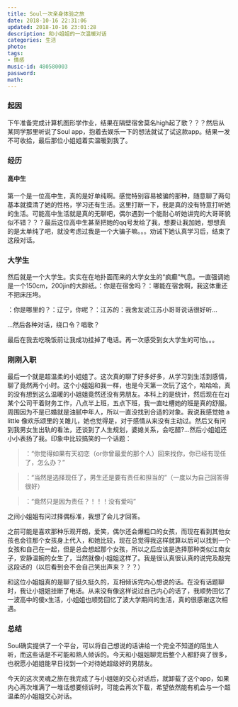 ```yaml
---
title: Soul一次亲身体验之旅
date: 2018-10-16 22:31:06
updated: 2018-10-16 23:01:28
description: 和小姐姐的一次温暖对话
categories: 生活
photo: 
tags: 
- 情感
music-id: 480580003
password:
math:
---
```


### 起因
下午准备完成计算机图形学作业，结果在隔壁宿舍莫名high起了歌？？？然后从某同学那里听说了Soul app，抱着去娱乐一下的想法就试了试这款app。结果一发不可收拾，最后那位小姐姐着实温暖到我了。

### 经历
#### 高中生
第一个是一位高中生，真的是好单纯啊。感觉特别容易被骗的那种，随意聊了两句基本就摸清了她的性格，学习还有生活。这里打断一下，我是真的没有特意打听她的生活。可能高中生活就是真的无聊吧，偶尔遇到一个能耐心听她讲完的大哥哥貌似不错？？？最后这位高中生甚至把她的qq号发给了我，想要让我加她，想想真的是太单纯了吧，就没考虑过我是一个大骗子嘛。。。劝诫下她认真学习后，结束了这段对话。

### 大学生
然后就是一个大学生。实实在在地扑面而来的大学女生的“疯癫”气息。一直强调她是一个150cm，200jin的大胖纸。：你是在宿舍吗？：哪能在宿舍啊，我这体重还不把床压垮。    

：你是哪里的？：辽宁，你呢？：江苏的：我舍友说江苏小哥哥说话很好听...  

...然后各种对话，绕口令？唱歌？  

最后在我去吃晚饭前让我成功挂掉了电话。再一次感受到女大学生的可怕。。。

### 刚刚入职
最后一个就是超温柔的小姐姐了。这次真的聊了好多好多，从学习到生活到感情，聊了竟然两个小时。这个小姐姐和我一样，也是今天第一次玩了这个，哈哈哈，真的没有想到这么温暖的小姐姐竟然还没有男朋友。本科上的是统计，然后现在在zj某个公司干着财务工作，八点半上班，五点下班，我一直吐槽她的班是真的舒服。周围因为不是已婚就是油腻中年人，所以一直没找到合适的对象。我说我感觉她 a little 像欢乐颂里的关雎儿，她也觉得是，对于感情从来没有主动过。然后又有问到我男女生出轨的看法，还谈到了人生规划，婆媳关系，会吃醋?...然后小姐姐还小小表扬了我。印象中比较搞笑的一个话题：  

> ：“你觉得如果有天初恋（or你曾最爱的那个人）回来找你，你已经有现任了，怎么办？”  

> ：“当然是选择现任了，男生还是要有责任和担当的”（一度以为自己回答得很好）

> ：“竟然只是因为责任？！！！没有爱吗”

之间小姐姐有问过择偶标准，我想了会儿才回答。  

之前可能是喜欢那种乐观开朗，爱笑，偶尔还会爆粗口的女孩，而现在看到其他女孩也会往那个女孩身上代入，和她比较，现在总觉得我这样就算以后可以找到一个女孩和自己在一起，但是总会想起那个女孩，所以之后应该是选择那种类似江南女子，安静温婉的女生了，当然就像小姐姐这样了。我是很认真很认真的说完及敲完这段话的（以后看到会不会自己笑出声来？？？）  

和这位小姐姐真的是聊了挺久挺久的，互相倾诉完内心想说的话。在没有话题聊时，我让小姐姐挂断了电话。从来没有像这样说过自己内心的话了，我顺势回忆了一波高中的傻x生活，小姐姐也顺势回忆了波大学期间的生活，真的很感谢这次相遇。

### 总结  

Soul确实提供了一个平台，可以将自己想说的话讲给一个完全不知道的陌生人听，而这些话是不可能和熟人倾诉的。今天和小姐姐聊完后整个人都舒爽了很多，也祝愿小姐姐能早日找到一个对待她超级好的男朋友。

今天的这次灵魂之旅在我完成了与小姐姐的交心对话后，就卸载了这个app，如果内心再次堆满了一堆话想要倾诉时，可能会再次下载，希望依然能有机会与一个超温柔的小姐姐交心对话。
